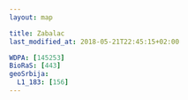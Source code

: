 ```yaml
---
layout: map

title: Zabalac
last_modified_at: 2018-05-21T22:45:15+02:00

WDPA: [145253]
BioRaS: [443]
geoSrbija:
  L1_183: [156]
---
```

